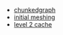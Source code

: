 * [chunkedgraph](1.chunkedgraph.md)
* [initial meshing](1.chunkedgraph.md)
* [level 2 cache](1.chunkedgraph.md)